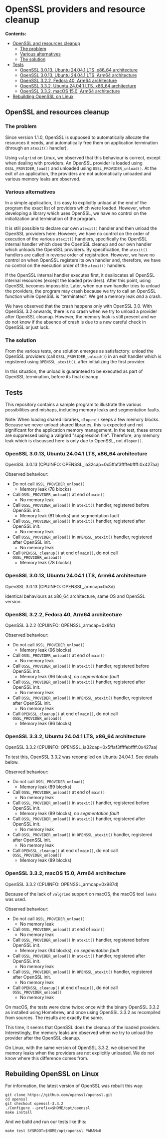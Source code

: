 # OpenSSL providers and resource cleanup

**Contents:**

* [OpenSSL and resources cleanup](#openssl-and-resources-cleanup)
  * [The problem](#the-problem)
  * [Various alternatives](#various-alternatives)
  * [The solution](#the-solution)
* [Tests](#tests)
  * [OpenSSL 3.0.13, Ubuntu 24.04.1 LTS, x86_64 architecture](#openssl-3013-ubuntu-24041-lts-x8664-architecture)
  * [OpenSSL 3.0.13, Ubuntu 24.04.1 LTS, Arm64 architecture](#openssl-3013-ubuntu-24041-lts-arm64-architecture)
  * [OpenSSL 3.2.2, Fedora 40, Arm64 architecture](#openssl-322-fedora-40-arm64-architecture)
  * [OpenSSL 3.3.2, Ubuntu 24.04.1 LTS, x86_64 architecture](#openssl-332-ubuntu-24041-lts-x8664-architecture)
  * [OpenSSL 3.3.2, macOS 15.0, Arm64 architecture](#openssl-332-macos-150-arm64-architecture)
* [Rebuilding OpenSSL on Linux](#rebuilding-openssl-on-linux)

## OpenSSL and resources cleanup

### The problem

Since version 1.1.0, OpenSSL is supposed to automatically allocate the resources
it needs, and automatically free them on application termination (through an
`atexit()` handler).

Using `valgrind` on Linux, we observed that this behaviour is correct, except when
dealing with providers. An OpenSSL provider is loaded using `OSSL_PROVIDER_load()`
and unloaded using `OSSL_PROVIDER_unload()`. At the exit of an application, the
providers are not automatically unloaded and various memory leaks are observed.

### Various alternatives

In a simple application, it is easy to explicitly unload at the end of the program
the exact list of providers which were loaded. However, when developing a library
which uses OpenSSL, we have no control on the initialization and termination of the
program.

It is still possible to declare our own `atexit()` handler and then unload the
OpenSSL providers here. However, we have no control on the order of execution
of the various `atexit()` handlers, specifically the OpenSSL internal handler
which does the OpenSSL cleanup and our own handler which unloads the OpenSSL
providers. By specification, the `atexit()` handlers are called in reverse
order of registration. However, we have no control on when OpenSSL registers
its own handler and, therefore, we have no control on the execution order of
the `atexit()` handlers.

If the OpenSSL internal handler executes first, it deallocates all OpenSSL
internal resources (except the loaded providers). After this point, using
OpenSSL becomes impossible. Later, when our own handler tries to unload the
providers, the program may crash because we try to call an OpenSSL function
while OpenSSL is "terminated". We get a memory leak _and_ a crash.

We have observed that the crash happens only with OpenSSL 3.0. With OpenSSL 3.2
onwards, there is no crash when we try to unload a provider after OpenSSL cleanup.
However, the memory leak is still present and we do not know if the absence
of crash is due to a new careful check in OpenSSL or just luck.

### The solution

From the various tests, one solution emerges as satisfactory: unload the OpenSSL
providers (call `OSSL_PROVIDER_unload()`) in an exit handler which is registered
using `OPENSSL_atexit()`, after initializing the first provider.

In this situation, the unload is guaranteed to be executed as part of OpenSSL
termination, before its final cleanup.

## Tests

This repository contains a sample program to illustrate the various possibilities
and mishaps, including memory leaks and segmentation faults.

Note: When loading shared libraries, `dlopen()` keeps a few memory blocks. Because
we never unload shared libraries, this is expected and not significant for the
application memory management. In the test, these errors are suppressed using a
valgrind "suppression file". Therefore, any memory leak which is discussed here
is only due to OpenSSL, not `dlopen()`.

### OpenSSL 3.0.13, Ubuntu 24.04.1 LTS, x86_64 architecture

OpenSSL 3.0.13 (CPUINFO: OPENSSL_ia32cap=0x5ffaf3ffffebffff:0x427aa)

Observed behaviour:
- Do not call `OSSL_PROVIDER_unload()`
  - Memory leak (78 blocks)
- Call `OSSL_PROVIDER_unload()` at end of `main()`
  - No memory leak
- Call `OSSL_PROVIDER_unload()` in `atexit()` handler, registered before OpenSSL init.
  - Memory leak (81 blocks) and segmentation fault
- Call `OSSL_PROVIDER_unload()` in `atexit()` handler, registered after OpenSSL init.
  - No memory leak
- Call `OSSL_PROVIDER_unload()` in `OPENSSL_atexit()` handler, registered after OpenSSL init.
  - No memory leak
- Call `OPENSSL_cleanup()` at end of `main()`, do not call `OSSL_PROVIDER_unload()`
  - Memory leak (78 blocks)

### OpenSSL 3.0.13, Ubuntu 24.04.1 LTS, Arm64 architecture

OpenSSL 3.0.13 (CPUINFO: OPENSSL_armcap=0x3d)

Identical behaviours as x86_64 architecture, same OS and OpenSSL version.

### OpenSSL 3.2.2, Fedora 40, Arm64 architecture

OpenSSL 3.2.2 (CPUINFO: OPENSSL_armcap=0x8fd)

Observed behaviour:
- Do not call `OSSL_PROVIDER_unload()`
  - Memory leak (96 blocks)
- Call `OSSL_PROVIDER_unload()` at end of `main()`
  - No memory leak
- Call `OSSL_PROVIDER_unload()` in `atexit()` handler, registered before OpenSSL init.
  - Memory leak (96 blocks), *no segmentation fault*
- Call `OSSL_PROVIDER_unload()` in `atexit()` handler, registered after OpenSSL init.
  - No memory leak
- Call `OSSL_PROVIDER_unload()` in `OPENSSL_atexit()` handler, registered after OpenSSL init.
  - No memory leak
- Call `OPENSSL_cleanup()` at end of `main()`, do not call `OSSL_PROVIDER_unload()`
  - Memory leak (96 blocks)

### OpenSSL 3.3.2, Ubuntu 24.04.1 LTS, x86_64 architecture

OpenSSL 3.3.2 (CPUINFO: OPENSSL_ia32cap=0x5ffaf3ffffebffff:0x427aa)

To test this, OpenSSL 3.3.2 was recompiled on Ubuntu 24.04.1. See details below.

Observed behaviour:
- Do not call `OSSL_PROVIDER_unload()`
  - Memory leak (89 blocks)
- Call `OSSL_PROVIDER_unload()` at end of `main()`
  - No memory leak
- Call `OSSL_PROVIDER_unload()` in `atexit()` handler, registered before OpenSSL init.
  - Memory leak (89 blocks), *no segmentation fault*
- Call `OSSL_PROVIDER_unload()` in `atexit()` handler, registered after OpenSSL init.
  - No memory leak
- Call `OSSL_PROVIDER_unload()` in `OPENSSL_atexit()` handler, registered after OpenSSL init.
  - No memory leak
- Call `OPENSSL_cleanup()` at end of `main()`, do not call `OSSL_PROVIDER_unload()`
  - Memory leak (89 blocks)

### OpenSSL 3.3.2, macOS 15.0, Arm64 architecture

OpenSSL 3.3.2 (CPUINFO: OPENSSL_armcap=0x987d)

Because of the lack of `valgrind` support on macOS, the macOS tool `leaks` was used.

Observed behaviour:
- Do not call `OSSL_PROVIDER_unload()`
  - No memory leak
- Call `OSSL_PROVIDER_unload()` at end of `main()`
  - No memory leak
- Call `OSSL_PROVIDER_unload()` in `atexit()` handler, registered before OpenSSL init.
  - Memory leak (94 blocks), *no segmentation fault*
- Call `OSSL_PROVIDER_unload()` in `atexit()` handler, registered after OpenSSL init.
  - No memory leak
- Call `OSSL_PROVIDER_unload()` in `OPENSSL_atexit()` handler, registered after OpenSSL init.
  - No memory leak
- Call `OPENSSL_cleanup()` at end of `main()`, do not call `OSSL_PROVIDER_unload()`
  - No memory leak

On macOS, the tests were done twice: once with the binary OpenSSL 3.3.2 as installed
using Homebrew, and once using OpenSSL 3.3.2 as recompiled from sources.
The results are exactly the same.

This time, it seems that OpenSSL does the cleanup of the loaded providers.
Interestingly, the memory leaks are observed when we try to unload the provider
after the OpenSSL cleanup.

On Linux, with the same version of OpenSSL 3.3.2, we observed the memory leaks
when the providers are not explicitly unloaded. We do not know where this
difference comes from.

## Rebuilding OpenSSL on Linux

For information, the latest version of OpenSSL was rebuilt this way:
~~~
git clone https://github.com/openssl/openssl.git
cd openssl
git checkout openssl-3.3.2
./Configure --prefix=$HOME/opt/openssl
make install
~~~

And we build and run our tests like this:
~~~
make test SYSROOT=$HOME/opt/openssl PARAM=0
~~~
